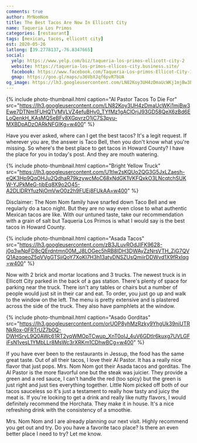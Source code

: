 ```yaml
---
comments: true
author: MrNomNom
title: The Best Tacos Are Now In Ellicott City
name: Taqueria Los Primos
categories: [restaurant]
tags: [mexican, tacos, ellicott city]
est: 2020-05-26
latlong: [39.2778137,-76.8347665]
social:
  yelp: https://www.yelp.com/biz/taqueria-los-primos-ellicott-city-2
  website: https://taqueria-los-primos-ellicos-city.business.site/
  facebook: https://www.facebook.com/Taqueria-Los-primos-Ellicot-City-100687008442016
  gmap: https://goo.gl/maps/u36VbXJqf6pvR7bUA
og_image: https://lh3.googleusercontent.com/LN82Koy3UH4zDmaUcWKj1mjBw3Ewe7DTNm1FUHQTVMVLVZ4efuBHv0_TYfMz1gAClOrjJ93GD58QeX6zBd6ELoQenkH_KAsMQSeBFv8XGpvrzO1jC7S3pyu-MXBDpADzOARkNFGIKg=w400
---
```


{%
  include photo-thumbnail.html 
  caption="Al Pastor Tacos To Die For"
  src="https://lh3.googleusercontent.com/LN82Koy3UH4zDmaUcWKj1mjBw3Ewe7DTNm1FUHQTVMVLVZ4efuBHv0_TYfMz1gAClOrjJ93GD58QeX6zBd6ELoQenkH_KAsMQSeBFv8XGpvrzO1jC7S3pyu-MXBDpADzOARkNFGIKg=w400"
%}

Have you ever asked, where can I get the best tacos? It's a legit request. If wherever you are, the answer is Taco Bell, then you don't know what you're missing. So where's the best place to get tacos in Howard County? I have the place for you in today's post. And they are mouth watering.

<!--more-->

{%
  include photo-thumbnail.html 
  caption="Bright Yellow Truck"
  src="https://lh3.googleusercontent.com/U1tlw2sKQUo2QG3G5JxLZaesh-eQK3Hp9QqOHJu2QdhaR79kzywcMoC68xNdGK1VKFQxkO3LNcqtchSUKW-YJPkMeG-tjbEq8X9o2O45-A2DLlDRYfuzNjOmVwO0z2h9FUEj8FUkAA=w400"
%}

Disclaimer: The Nom Nom family have snarfed down Taco Bell and we regularly do a taco night. But they are no way even close to what authentic Mexican tacos are like. With our untuned taste, take our recommendation with a grain of salt but Taqueria Los Primos is what I would say is the best tacos in Howard County.

{%
  include photo-thumbnail.html 
  caption="Asada Tacos"
  src="https://lh3.googleusercontent.com/zB3JLuvROdJIFK9628-j0q3wNpFD8cQErdntmn00M_J8LOGec5hRB8lDH3DWAyZzNrsVTH_ZjG7QVQ1AzqqeoZ5pVVgGTSjiQoY7XoKl7H3h13atyDNSZUsQmiirDDWvd1X9fRxIqg=w400"
%}

Now with 2 brick and mortar locations and 3 trucks. The newest truck is in Ellicott City parked in the back of a gas station. There's plenty of space for parking near the truck. There isn't any tables or chairs but a number of people would just sit in their car and eat. To order, you just go up and walk to the window on the left. The menu is pretty extensive and is plastered across the side of the truck. They also have pamphlets at the window. 

{%
  include photo-thumbnail.html 
  caption="Asado Gorditas"
  src="https://lh3.googleusercontent.com/orUOP8yhMzRzky9YhgUk39niUTRNkRox-0FRTrUZ7b0Q-DWHSryL9Q0AWc61RT2yqWMOpTCwup_XnT0oIJ_4uV6GDtlr6kuxg7UVLGFiFsN1vesL1YMbLLr8MsWc3rXRKm1CDhwBCg=w400"
%}

If you have ever been to the restaurants in Jessup, the food has the same great taste. Out of all their tacos, I love their Al Pastor. It has a really nice flavor that just pops. Mrs. Nom Nom got their Asada tacos and gorditas. The Al Pastor is the more flavorful one but the steak was juicier. They provide a green and a red sauce, I can't handle the red (too spicy) but the green is just right and just ties everything together. Little Nom picked off both of our tacos sauceless so it's just a testament to really how tasty and juicy the meat is. If you're looking to get a drink and really like nutty flavors, I would definitely recommend the Horchata. They make it in house. It's a nice refreshing drink with the consistency of a smoothie.

Mrs. Nom Nom and I are already planning our next visit. Highly recommend you get out and try. Do you have a favorite taco place? Is there an even better place I need to try? Let me know.